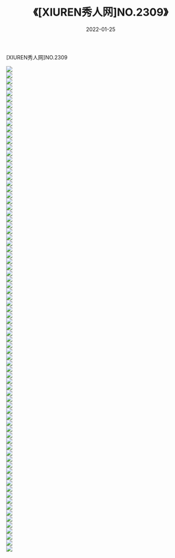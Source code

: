 ﻿---
layout: post
title:  《[XIUREN秀人网]NO.2309》
date:   2022-01-25
img: http://img.660000.xyz/Sharelink/秀人网/秀人网第03部分/[XIUREN秀人网]NO.2309/000.jpg
categories: [美女, 清纯, 唯美]
---

[XIUREN秀人网]NO.2309

 ![](http://img.660000.xyz/Sharelink/秀人网/秀人网第03部分/[XIUREN秀人网]NO.2309/001.jpg) <br>![](http://img.660000.xyz/Sharelink/秀人网/秀人网第03部分/[XIUREN秀人网]NO.2309/002.jpg) <br>![](http://img.660000.xyz/Sharelink/秀人网/秀人网第03部分/[XIUREN秀人网]NO.2309/003.jpg) <br>![](http://img.660000.xyz/Sharelink/秀人网/秀人网第03部分/[XIUREN秀人网]NO.2309/004.jpg) <br>![](http://img.660000.xyz/Sharelink/秀人网/秀人网第03部分/[XIUREN秀人网]NO.2309/005.jpg) <br>![](http://img.660000.xyz/Sharelink/秀人网/秀人网第03部分/[XIUREN秀人网]NO.2309/006.jpg) <br>![](http://img.660000.xyz/Sharelink/秀人网/秀人网第03部分/[XIUREN秀人网]NO.2309/007.jpg) <br>![](http://img.660000.xyz/Sharelink/秀人网/秀人网第03部分/[XIUREN秀人网]NO.2309/008.jpg) <br>![](http://img.660000.xyz/Sharelink/秀人网/秀人网第03部分/[XIUREN秀人网]NO.2309/009.jpg) <br>![](http://img.660000.xyz/Sharelink/秀人网/秀人网第03部分/[XIUREN秀人网]NO.2309/010.jpg) <br>![](http://img.660000.xyz/Sharelink/秀人网/秀人网第03部分/[XIUREN秀人网]NO.2309/011.jpg) <br>![](http://img.660000.xyz/Sharelink/秀人网/秀人网第03部分/[XIUREN秀人网]NO.2309/012.jpg) <br>![](http://img.660000.xyz/Sharelink/秀人网/秀人网第03部分/[XIUREN秀人网]NO.2309/013.jpg) <br>![](http://img.660000.xyz/Sharelink/秀人网/秀人网第03部分/[XIUREN秀人网]NO.2309/014.jpg) <br>![](http://img.660000.xyz/Sharelink/秀人网/秀人网第03部分/[XIUREN秀人网]NO.2309/015.jpg) <br>![](http://img.660000.xyz/Sharelink/秀人网/秀人网第03部分/[XIUREN秀人网]NO.2309/016.jpg) <br>![](http://img.660000.xyz/Sharelink/秀人网/秀人网第03部分/[XIUREN秀人网]NO.2309/017.jpg) <br>![](http://img.660000.xyz/Sharelink/秀人网/秀人网第03部分/[XIUREN秀人网]NO.2309/018.jpg) <br>![](http://img.660000.xyz/Sharelink/秀人网/秀人网第03部分/[XIUREN秀人网]NO.2309/019.jpg) <br>![](http://img.660000.xyz/Sharelink/秀人网/秀人网第03部分/[XIUREN秀人网]NO.2309/020.jpg) <br>![](http://img.660000.xyz/Sharelink/秀人网/秀人网第03部分/[XIUREN秀人网]NO.2309/021.jpg) <br>![](http://img.660000.xyz/Sharelink/秀人网/秀人网第03部分/[XIUREN秀人网]NO.2309/022.jpg) <br>![](http://img.660000.xyz/Sharelink/秀人网/秀人网第03部分/[XIUREN秀人网]NO.2309/023.jpg) <br>![](http://img.660000.xyz/Sharelink/秀人网/秀人网第03部分/[XIUREN秀人网]NO.2309/024.jpg) <br>![](http://img.660000.xyz/Sharelink/秀人网/秀人网第03部分/[XIUREN秀人网]NO.2309/025.jpg) <br>![](http://img.660000.xyz/Sharelink/秀人网/秀人网第03部分/[XIUREN秀人网]NO.2309/026.jpg) <br>![](http://img.660000.xyz/Sharelink/秀人网/秀人网第03部分/[XIUREN秀人网]NO.2309/027.jpg) <br>![](http://img.660000.xyz/Sharelink/秀人网/秀人网第03部分/[XIUREN秀人网]NO.2309/028.jpg) <br>![](http://img.660000.xyz/Sharelink/秀人网/秀人网第03部分/[XIUREN秀人网]NO.2309/029.jpg) <br>![](http://img.660000.xyz/Sharelink/秀人网/秀人网第03部分/[XIUREN秀人网]NO.2309/030.jpg) <br>![](http://img.660000.xyz/Sharelink/秀人网/秀人网第03部分/[XIUREN秀人网]NO.2309/031.jpg) <br>![](http://img.660000.xyz/Sharelink/秀人网/秀人网第03部分/[XIUREN秀人网]NO.2309/032.jpg) <br>![](http://img.660000.xyz/Sharelink/秀人网/秀人网第03部分/[XIUREN秀人网]NO.2309/033.jpg) <br>![](http://img.660000.xyz/Sharelink/秀人网/秀人网第03部分/[XIUREN秀人网]NO.2309/034.jpg) <br>![](http://img.660000.xyz/Sharelink/秀人网/秀人网第03部分/[XIUREN秀人网]NO.2309/035.jpg) <br>![](http://img.660000.xyz/Sharelink/秀人网/秀人网第03部分/[XIUREN秀人网]NO.2309/036.jpg) <br>![](http://img.660000.xyz/Sharelink/秀人网/秀人网第03部分/[XIUREN秀人网]NO.2309/037.jpg) <br>![](http://img.660000.xyz/Sharelink/秀人网/秀人网第03部分/[XIUREN秀人网]NO.2309/038.jpg) <br>![](http://img.660000.xyz/Sharelink/秀人网/秀人网第03部分/[XIUREN秀人网]NO.2309/039.jpg) <br>![](http://img.660000.xyz/Sharelink/秀人网/秀人网第03部分/[XIUREN秀人网]NO.2309/040.jpg) <br>![](http://img.660000.xyz/Sharelink/秀人网/秀人网第03部分/[XIUREN秀人网]NO.2309/041.jpg) <br>![](http://img.660000.xyz/Sharelink/秀人网/秀人网第03部分/[XIUREN秀人网]NO.2309/042.jpg) <br>![](http://img.660000.xyz/Sharelink/秀人网/秀人网第03部分/[XIUREN秀人网]NO.2309/043.jpg) <br>![](http://img.660000.xyz/Sharelink/秀人网/秀人网第03部分/[XIUREN秀人网]NO.2309/044.jpg) <br>![](http://img.660000.xyz/Sharelink/秀人网/秀人网第03部分/[XIUREN秀人网]NO.2309/045.jpg) <br>![](http://img.660000.xyz/Sharelink/秀人网/秀人网第03部分/[XIUREN秀人网]NO.2309/046.jpg) <br>![](http://img.660000.xyz/Sharelink/秀人网/秀人网第03部分/[XIUREN秀人网]NO.2309/047.jpg) <br>![](http://img.660000.xyz/Sharelink/秀人网/秀人网第03部分/[XIUREN秀人网]NO.2309/048.jpg) <br>![](http://img.660000.xyz/Sharelink/秀人网/秀人网第03部分/[XIUREN秀人网]NO.2309/049.jpg) <br>![](http://img.660000.xyz/Sharelink/秀人网/秀人网第03部分/[XIUREN秀人网]NO.2309/050.jpg) <br>![](http://img.660000.xyz/Sharelink/秀人网/秀人网第03部分/[XIUREN秀人网]NO.2309/051.jpg) <br>![](http://img.660000.xyz/Sharelink/秀人网/秀人网第03部分/[XIUREN秀人网]NO.2309/052.jpg) <br>![](http://img.660000.xyz/Sharelink/秀人网/秀人网第03部分/[XIUREN秀人网]NO.2309/053.jpg) <br>![](http://img.660000.xyz/Sharelink/秀人网/秀人网第03部分/[XIUREN秀人网]NO.2309/054.jpg) <br>![](http://img.660000.xyz/Sharelink/秀人网/秀人网第03部分/[XIUREN秀人网]NO.2309/055.jpg) <br>![](http://img.660000.xyz/Sharelink/秀人网/秀人网第03部分/[XIUREN秀人网]NO.2309/056.jpg) <br>![](http://img.660000.xyz/Sharelink/秀人网/秀人网第03部分/[XIUREN秀人网]NO.2309/057.jpg) <br>![](http://img.660000.xyz/Sharelink/秀人网/秀人网第03部分/[XIUREN秀人网]NO.2309/058.jpg) <br>![](http://img.660000.xyz/Sharelink/秀人网/秀人网第03部分/[XIUREN秀人网]NO.2309/059.jpg) <br>![](http://img.660000.xyz/Sharelink/秀人网/秀人网第03部分/[XIUREN秀人网]NO.2309/060.jpg) <br>![](http://img.660000.xyz/Sharelink/秀人网/秀人网第03部分/[XIUREN秀人网]NO.2309/061.jpg) <br>![](http://img.660000.xyz/Sharelink/秀人网/秀人网第03部分/[XIUREN秀人网]NO.2309/062.jpg) <br>![](http://img.660000.xyz/Sharelink/秀人网/秀人网第03部分/[XIUREN秀人网]NO.2309/063.jpg) <br>![](http://img.660000.xyz/Sharelink/秀人网/秀人网第03部分/[XIUREN秀人网]NO.2309/064.jpg) <br>![](http://img.660000.xyz/Sharelink/秀人网/秀人网第03部分/[XIUREN秀人网]NO.2309/065.jpg) <br>![](http://img.660000.xyz/Sharelink/秀人网/秀人网第03部分/[XIUREN秀人网]NO.2309/066.jpg) <br>![](http://img.660000.xyz/Sharelink/秀人网/秀人网第03部分/[XIUREN秀人网]NO.2309/067.jpg) <br>![](http://img.660000.xyz/Sharelink/秀人网/秀人网第03部分/[XIUREN秀人网]NO.2309/068.jpg) <br>![](http://img.660000.xyz/Sharelink/秀人网/秀人网第03部分/[XIUREN秀人网]NO.2309/069.jpg) <br>![](http://img.660000.xyz/Sharelink/秀人网/秀人网第03部分/[XIUREN秀人网]NO.2309/070.jpg) <br>![](http://img.660000.xyz/Sharelink/秀人网/秀人网第03部分/[XIUREN秀人网]NO.2309/071.jpg) <br>![](http://img.660000.xyz/Sharelink/秀人网/秀人网第03部分/[XIUREN秀人网]NO.2309/072.jpg) <br>![](http://img.660000.xyz/Sharelink/秀人网/秀人网第03部分/[XIUREN秀人网]NO.2309/073.jpg) <br>![](http://img.660000.xyz/Sharelink/秀人网/秀人网第03部分/[XIUREN秀人网]NO.2309/074.jpg) <br>![](http://img.660000.xyz/Sharelink/秀人网/秀人网第03部分/[XIUREN秀人网]NO.2309/075.jpg) <br>![](http://img.660000.xyz/Sharelink/秀人网/秀人网第03部分/[XIUREN秀人网]NO.2309/076.jpg) <br>![](http://img.660000.xyz/Sharelink/秀人网/秀人网第03部分/[XIUREN秀人网]NO.2309/077.jpg) <br>![](http://img.660000.xyz/Sharelink/秀人网/秀人网第03部分/[XIUREN秀人网]NO.2309/078.jpg) <br>![](http://img.660000.xyz/Sharelink/秀人网/秀人网第03部分/[XIUREN秀人网]NO.2309/079.jpg) <br>![](http://img.660000.xyz/Sharelink/秀人网/秀人网第03部分/[XIUREN秀人网]NO.2309/080.jpg) <br>![](http://img.660000.xyz/Sharelink/秀人网/秀人网第03部分/[XIUREN秀人网]NO.2309/081.jpg) <br>